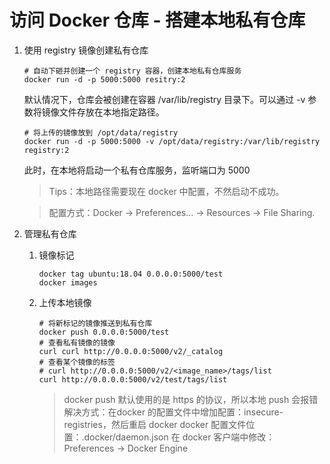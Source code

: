 # 访问 Docker 仓库 - 搭建本地私有仓库

1. 使用 registry 镜像创建私有仓库

   ```shell
   # 自动下砸并创建一个 registry 容器，创建本地私有仓库服务
   docker run -d -p 5000:5000 resitry:2
   ```

   默认情况下，仓库会被创建在容器 /var/lib/registry 目录下。可以通过 -v 参数将镜像文件存放在本地指定路径。

   ```shell
   # 将上传的镜像放到 /opt/data/registry
   docker run -d -p 5000:5000 -v /opt/data/registry:/var/lib/registry registry:2
   ```

   此时，在本地将启动一个私有仓库服务，监听端口为 5000

   > Tips：本地路径需要现在 docker 中配置，不然启动不成功。

   > 配置方式：Docker -> Preferences... -> Resources -> File Sharing.
   
1. 管理私有仓库

   1. 镜像标记
   
      ```shell
      docker tag ubuntu:18.04 0.0.0.0:5000/test
      docker images
      ```
      
   1. 上传本地镜像
   
      ```shell
      # 将新标记的镜像推送到私有仓库
      docker push 0.0.0.0:5000/test
      # 查看私有镜像的镜像
      curl curl http://0.0.0.0:5000/v2/_catalog
      # 查看某个镜像的标签
      # curl http://0.0.0.0:5000/v2/<image_name>/tags/list
      curl http://0.0.0.0:5000/v2/test/tags/list
      ```

      > docker push 默认使用的是 https 的协议，所以本地 push 会报错
      > 解决方式：在docker 的配置文件中增加配置：insecure-registries，然后重启 docker
      > docker 配置文件位置：.docker/daemon.json
      > 在 docker 客户端中修改：Preferences -> Docker Engine
